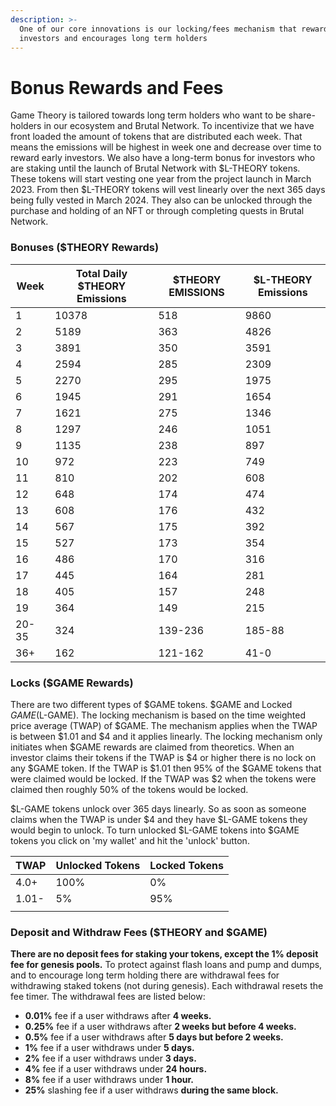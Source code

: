 ```yaml
---
description: >-
  One of our core innovations is our locking/fees mechanism that rewards early
  investors and encourages long term holders
---
```


# Bonus Rewards and Fees

Game Theory is tailored towards long term holders who want to be share-holders in our ecosystem and Brutal Network. To incentivize that we have front loaded the amount of tokens that are distributed each week. That means the emissions will be highest in week one and decrease over time to reward early investors. We also have a long-term bonus for investors who are staking until the launch of Brutal Network with $L-THEORY tokens. These tokens will start vesting one year from the project launch in March 2023. From then $L-THEORY tokens will vest linearly over the next 365 days being fully vested in March 2024. They also can be unlocked through the purchase and holding of an NFT or through completing quests in Brutal Network.&#x20;

### Bonuses ($THEORY Rewards)

| Week  | Total Daily $THEORY Emissions | $THEORY EMISSIONS | $L-THEORY Emissions |
| ----- | ----------------------------- | ----------------- | ------------------- |
| 1     | 10378                         | 518               | 9860                |
| 2     | 5189                          | 363               | 4826                |
| 3     | 3891                          | 350               | 3591                |
| 4     | 2594                          | 285               | 2309                |
| 5     | 2270                          | 295               | 1975                |
| 6     | 1945                          | 291               | 1654                |
| 7     | 1621                          | 275               | 1346                |
| 8     | 1297                          | 246               | 1051                |
| 9     | 1135                          | 238               | 897                 |
| 10    | 972                           | 223               | 749                 |
| 11    | 810                           | 202               | 608                 |
| 12    | 648                           | 174               | 474                 |
| 13    | 608                           | 176               | 432                 |
| 14    | 567                           | 175               | 392                 |
| 15    | 527                           | 173               | 354                 |
| 16    | 486                           | 170               | 316                 |
| 17    | 445                           | 164               | 281                 |
| 18    | 405                           | 157               | 248                 |
| 19    | 364                           | 149               | 215                 |
| 20-35 | 324                           | 139-236           | 185-88              |
| 36+   | 162                           | 121-162           | 41-0                |

### Locks ($GAME Rewards)

There are two different types of $GAME tokens. $GAME and Locked $GAME ($L-GAME). The locking mechanism is based on the time weighted price average (TWAP) of $GAME. The mechanism applies when the TWAP is between $1.01 and $4 and it applies linearly. The locking mechanism only initiates when $GAME rewards are claimed from theoretics. When an investor claims their tokens if the TWAP is $4 or higher there is no lock on any $GAME token. If the TWAP is $1.01 then 95% of the $GAME tokens that were claimed would be locked. If the TWAP was $2 when the tokens were claimed then roughly 50% of the tokens would be locked.&#x20;

$L-GAME tokens unlock over 365 days linearly. So as soon as someone claims when the TWAP is under $4 and they have $L-GAME tokens they would begin to unlock. To turn unlocked $L-GAME tokens into $GAME tokens you click on 'my wallet' and hit the 'unlock' button.&#x20;

| TWAP  | Unlocked Tokens | Locked Tokens |
| ----- | --------------- | ------------- |
| 4.0+  | 100%            | 0%            |
| 1.01- | 5%              | 95%           |
|       |                 |               |



### Deposit and Withdraw Fees ($THEORY and $GAME)

**There are no deposit fees for staking your tokens, except the 1% deposit fee for genesis pools.** To protect against flash loans and pump and dumps, and to encourage long term holding there are withdrawal fees for withdrawing staked tokens (not during genesis). Each withdrawal resets the fee timer. The withdrawal fees are listed below:

* **0.01%** fee if a user withdraws after **4 weeks.**
* **0.25%** fee if a user withdraws after **2 weeks but before 4 weeks.**
* **0.5%** fee if a user withdraws after **5 days but before 2 weeks.**
* **1%** fee if a user withdraws under **5 days.**
* **2%** fee if a user withdraws under **3 days.**&#x20;
* **4%** fee if a user withdraws under **24 hours.**&#x20;
* **8%** fee if a user withdraws under **1 hour.**
* **25%** slashing fee if a user withdraws **during the same block.**
